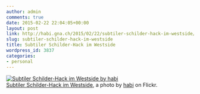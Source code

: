 ```yaml
---
author: admin
comments: true
date: 2015-02-22 22:04:05+00:00
layout: post
link: http://habi.gna.ch/2015/02/22/subtiler-schilder-hack-im-westside/
slug: subtiler-schilder-hack-im-westside
title: Subtiler Schilder-Hack im Westside
wordpress_id: 3837
categories:
- personal
---
```


[![Subtiler Schilder-Hack im Westside by habi](http://farm9.staticflickr.com/8592/15994703154_ab3a55a829.jpg)](http://www.flickr.com/photos/habi/15994703154/)  
[Subtiler Schilder-Hack im Westside](http://www.flickr.com/photos/habi/15994703154/), a photo by [habi](http://www.flickr.com/photos/habi/) on Flickr.

